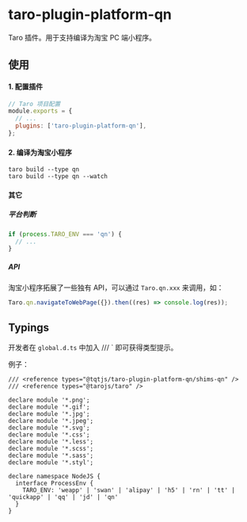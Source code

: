 # taro-plugin-platform-qn

Taro 插件。用于支持编译为淘宝 PC 端小程序。

## 使用

#### 1. 配置插件

```js
// Taro 项目配置
module.exports = {
  // ...
  plugins: ['taro-plugin-platform-qn'],
};
```

#### 2. 编译为淘宝小程序

```shell
taro build --type qn
taro build --type qn --watch
```

#### 其它

##### 平台判断

```js
if (process.TARO_ENV === 'qn') {
  // ...
}
```

##### API

淘宝小程序拓展了一些独有 API，可以通过 `Taro.qn.xxx` 来调用，如：

```js
Taro.qn.navigateToWebPage({}).then((res) => console.log(res));
```

## Typings

开发者在 `global.d.ts` 中加入 /// <reference types="@tqtjs/taro-plugin-platform-qn/shims-qn" />` 即可获得类型提示。

例子：

```
/// <reference types="@tqtjs/taro-plugin-platform-qn/shims-qn" />
/// <reference types="@tarojs/taro" />

declare module '*.png';
declare module '*.gif';
declare module '*.jpg';
declare module '*.jpeg';
declare module '*.svg';
declare module '*.css';
declare module '*.less';
declare module '*.scss';
declare module '*.sass';
declare module '*.styl';

declare namespace NodeJS {
  interface ProcessEnv {
    TARO_ENV: 'weapp' | 'swan' | 'alipay' | 'h5' | 'rn' | 'tt' | 'quickapp' | 'qq' | 'jd' | 'qn'
  }
}
```
